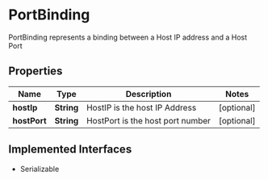 

# PortBinding

PortBinding represents a binding between a Host IP address and a Host Port

## Properties

| Name | Type | Description | Notes |
|------------ | ------------- | ------------- | -------------|
|**hostIp** | **String** | HostIP is the host IP Address |  [optional] |
|**hostPort** | **String** | HostPort is the host port number |  [optional] |


## Implemented Interfaces

* Serializable


